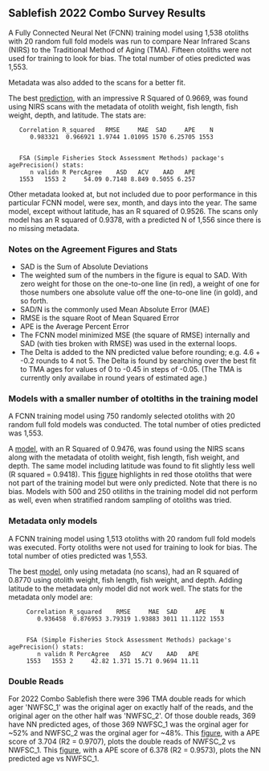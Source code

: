## Sablefish 2022 Combo Survey Results ##
A Fully Connected Neural Net (FCNN) training model using 1,538 otoliths with 20 random full fold models was run to compare Near Infrared Scans (NIRS) to the Traditional Method of Aging (TMA).  Fifteen otoliths were not used for training to look for bias. The total number of oties predicted was 1,553.

Metadata was also added to the scans for a better fit.  

The best [prediction](/Sablefish_2022_Combo_Survey_Results_DRAFT/Sable_2022_Combo_Scans_Otie_Wgt_Fish_Len_Weight_Depth_Lat_Agreement_Fig.png), with an impressive R Squared of 0.9669, was found using NIRS scans with the metadata of otolith weight, fish length, fish weight, depth, and latitude. 
The stats are:

       Correlation R_squared   RMSE     MAE  SAD     APE    N
          0.983321  0.966921 1.9744 1.01095 1570 6.25705 1553
     
     
       FSA (Simple Fisheries Stock Assessment Methods) package's agePrecision() stats:     
          n validn R PercAgree    ASD   ACV    AAD   APE
       1553   1553 2     54.09 0.7148 8.849 0.5055 6.257

Other metadata looked at, but not included due to poor performance in this particular FCNN model, were sex, month, and days into the year. The same model, except without latitude, has an R squared of 0.9526. The scans only model has an R squared of 0.9378, with a predicted N of 1,556 since there is no missing metadata.

### Notes on the Agreement Figures and Stats
- SAD is the Sum of Absolute Deviations
- The weighted sum of the numbers in the figure is equal to SAD. With zero weight for those on the one-to-one line (in red), a weight of one for those numbers one absolute value off the one-to-one line (in gold), and so forth.
- SAD/N is the commonly used Mean Absolute Error (MAE)
- RMSE is the square Root of Mean Squared Error
- APE is the Average Percent Error
- The FCNN model minimized MSE (the square of RMSE) internally and SAD (with ties broken with RMSE) was used in the external loops.
- The Delta is added to the NN predicted value before rounding; e.g. 4.6 + -0.2 rounds to 4 not 5. The Delta is found by searching over the best fit to TMA ages for values of 0 to -0.45 in steps of -0.05. (The TMA is currently only availabe in round years of estimated age.)

### Models with a smaller number of otoltiths in the training model 
A FCNN training model using 750 randomly selected otoliths with 20 random full fold models was conducted. The total number of oties predicted was 1,553.

A [model](/Sablefish_2022_Combo_Survey_Results_DRAFT/Sable_2022_Combo_Scans_Otie_Wgt_Fish_Len_Weight_Depth_750N_Agreement_Fig.png), with an R Squared of 0.9476, was found using the NIRS scans along with the metadata of otolith weight, fish length, fish weight, and depth. The same model including latitude was found to fit slightly less well (R squared = 0.9418). This [figure](/Sablefish_2022_Combo_Survey_Results_DRAFT/TMA_minus_NN_Age_Rounded_vs_TMA_Jittered_Left_Out_Oties_Highlighted_750N.png) highlights in red those otoliths that were not part of the training model but were only predicted.  Note that there is no bias. Models with 500 and 250 otiliths in the training model did not perform as well, even when stratified random sampling of otoliths was tried.


### Metadata only models
A FCNN training model using 1,513 otoliths with 20 random full fold models was executed.  Forty otoliths were not used for training to look for bias. The total number of oties predicted was 1,553.

The best [model](/Sablefish_2022_Combo_Survey_Results_DRAFT/Sable_2022_Combo_Otie_Wgt_Fish_Len_Weight_Depth_Metadata_Only_Agreement_Fig.png), only using metadata (no scans), had an R squared of 0.8770 using otolith weight, fish length, fish weight, and depth. Adding latitude to the metadata only model did not work well. The stats for the metadata only model are:


         Correlation R_squared    RMSE     MAE  SAD     APE    N
            0.936458  0.876953 3.79319 1.93883 3011 11.1122 1553
       
       
         FSA (Simple Fisheries Stock Assessment Methods) package's agePrecision() stats:       
            n validn R PercAgree   ASD   ACV    AAD   APE
         1553   1553 2     42.82 1.371 15.71 0.9694 11.11

### Double Reads
For 2022 Combo Sablefish there were 396 TMA double reads for which ager 'NWFSC_1' was the original ager on exactly half of the reads, and the original ager on the other half was 'NWFSC_2'.  Of those double reads, 369 have NN predicted ages, of those 369 NWFSC_1 was the orginal ager for ~52% and NWFSC_2 was the orginal ager for ~48%. This [figure](/Sablefish_2022_Combo_Survey_Results_DRAFT/Sable_2022_Combo_Double_Rds_NWFSC_1_vs_NWFSC_2.png), with a APE score of 3.704 (R2 = 0.9707), plots the double reads of NWFSC_2 vs NWFSC_1. This [figure](/Sablefish_2022_Combo_Survey_Results_DRAFT/Sable_2022_Combo_Double_Rds_NWFSC_1_vs_NN_Pred_Rd.png), with a APE score of 6.378 (R2 = 0.9573), plots the NN predicted age vs NWFSC_1.


















